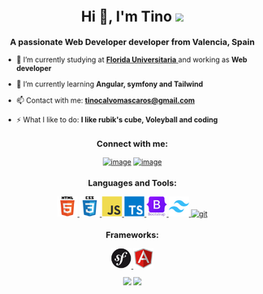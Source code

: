 <h1 align="center">Hi 👋, I'm Tino <img height="40" src="https://emoji.gg/assets/emoji/7333-parrotdance.gif"></h1>
<h3 align="center">A passionate Web Developer developer from Valencia, Spain</h3>

- 🔭 I’m currently studying at <a href="https://www.floridauniversitaria.es/">**Florida Universitaria** </a> and working as **Web developer**

- 🌱 I’m currently learning **Angular, symfony and Tailwind**

- 📫 Contact with me: **tinocalvomascaros@gmail.com**

- ⚡ What I like to do: **I like rubik's cube, Voleyball and coding**

<h3 align="center">Connect with me:</h3>
<div align="center">

[![image](https://img.shields.io/badge/LinkedIn-0077B5?style=for-the-badge&logo=linkedin&logoColor=white)](https://www.linkedin.com/in/tino-calvo-b921a7259/)
[![image](https://img.shields.io/badge/Gmail-D14836?style=for-the-badge&logo=gmail&logoColor=white)](mailto:tinocalvomascaros@gmail.com)
  
</div>

<h3 align="center">Languages and Tools:</h3>

<p align="center"> 
  <a href="https://www.w3.org/html/" target="_blank"> 
    <img src="https://raw.githubusercontent.com/devicons/devicon/master/icons/html5/html5-original-wordmark.svg" alt="html5" width="40" height="40"/> 
  </a>
  <a href="https://www.w3schools.com/css/" target="_blank"> 
    <img src="https://raw.githubusercontent.com/devicons/devicon/master/icons/css3/css3-original-wordmark.svg" alt="css3" width="40" height="40"/> 
  </a> 
  <a href="https://developer.mozilla.org/en-US/docs/Web/JavaScript" target="_blank"> 
    <img src="https://raw.githubusercontent.com/devicons/devicon/master/icons/javascript/javascript-original.svg" alt="javascript" width="40" height="40"/> 
  </a> 
   <a href="https://www.typescriptlang.org/docs/" target="_blank"> 
    <img src="https://raw.githubusercontent.com/devicons/devicon/1119b9f84c0290e0f0b38982099a2bd027a48bf1/icons/typescript/typescript-original.svg" alt="typescript"       width="40" height="40"/> 
  </a> 
  <a href="https://getbootstrap.com/" target="_blank"> 
    <img src="https://raw.githubusercontent.com/devicons/devicon/1119b9f84c0290e0f0b38982099a2bd027a48bf1/icons/bootstrap/bootstrap-original-wordmark.svg"                 alt="bootstrap" width="40" height="40"/> 
  </a> 
  <a href="https://tailwindcss.com/" target="_blank"> 
    <img src="https://raw.githubusercontent.com/devicons/devicon/1119b9f84c0290e0f0b38982099a2bd027a48bf1/icons/tailwindcss/tailwindcss-plain.svg"                         alt="tailwind" width="40" height="40"/> 
  </a> 
  <a href="https://git-scm.com/" target="_blank"> 
    <img src="https://www.vectorlogo.zone/logos/git-scm/git-scm-icon.svg" alt="git" width="40" height="40"/> 
  </a>
</p>

  <h3 align="center">Frameworks:</h3>
  <p align="center"> 
    <a href="https://symfony.com/doc/current/index.html" target="_blank"> 
      <img src="https://raw.githubusercontent.com/devicons/devicon/1119b9f84c0290e0f0b38982099a2bd027a48bf1/icons/symfony/symfony-original.svg" alt="Symfony"                 width="40" height="40"/>
    </a>
    <a href="https://angular.io/" target="_blank"> 
      <img src="https://raw.githubusercontent.com/devicons/devicon/1119b9f84c0290e0f0b38982099a2bd027a48bf1/icons/angularjs/angularjs-original.svg" alt="Angular        width="40" height="40"/>
    </a>
</p>
<p align= "center">
  <img height= "150" src="https://github-readme-stats.vercel.app/api?username=Tiinocm&theme=react&show_icons=true&include_all_commits=true" />
  <img height= "150" src="https://github-readme-stats.vercel.app/api/top-langs/?username=Tiinocm&theme=react&layout=compact" />
</p>

